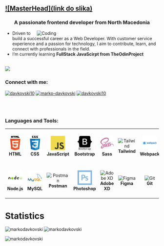 [![MasterHead](link do slika)](https://markodavkovski.io)
---
<h3 align="center">A passionate frontend developer from North Macedonia</h3>

<img align="right" alt="Coding" width="400" src="https://i.giphy.com/media/qgQUggAC3Pfv687qPC/giphy.webp">



-  Driven to build a successful career as a Web Developer. With customer service experience and a passion for technology, I aim to contribute, learn, and connect with professionals in the field.
-  I’m currently learning **FullStack JavaScirpt from TheOdinProject**

<br>
<a href="mailto:marko.davkovski@gmail.com"><img src="https://img.shields.io/badge/Gmail-D14836?style=for-the-badge&logo=gmail&logoColor=white" height=25></a>

<br>
<h3 align="left">Connect with me:</h3>
<p align="left">
<a href="https://twitter.com/davkovski10" target="blank"><img align="center" src="https://raw.githubusercontent.com/rahuldkjain/github-profile-readme-generator/master/src/images/icons/Social/twitter.svg" alt="davkovski10" height="30" width="40" /></a>
<a href="https://linkedin.com/in/marko-davkovski" target="blank"><img align="center" src="https://raw.githubusercontent.com/rahuldkjain/github-profile-readme-generator/master/src/images/icons/Social/linked-in-alt.svg" alt="marko-davkovski" height="30" width="40" /></a>
<a href="https://instagram.com/davkovski10" target="blank"><img align="center" src="https://raw.githubusercontent.com/rahuldkjain/github-profile-readme-generator/master/src/images/icons/Social/instagram.svg" alt="davkovski10" height="30" width="40" /></a>
</p>

<br>
<br>

<h3>Languages and Tools:</h3>

<table>
  <tr>
    <td align="center" height="108" width="108">
      <img
        src="https://raw.githubusercontent.com/devicons/devicon/master/icons/html5/html5-original-wordmark.svg"
        width="48"
        height="48"
        alt="HTML"
      />
      <br /><strong>HTML</strong>
    </td>
    <td align="center" height="108" width="108">
      <img
        src="https://raw.githubusercontent.com/devicons/devicon/master/icons/css3/css3-original-wordmark.svg"
        width="48"
        height="48"
        alt="CSS"
      />
      <br /><strong>CSS</strong>
    </td>
    <td align="center" height="108" width="108">
      <img
        src="https://raw.githubusercontent.com/devicons/devicon/master/icons/javascript/javascript-original.svg"
        width="48"
        height="48"
        alt="JavaScript"
      />
      <br /><strong>JavaScript</strong>
    </td>
    <td align="center" height="108" width="108">
      <img
        src="https://raw.githubusercontent.com/devicons/devicon/master/icons/bootstrap/bootstrap-plain-wordmark.svg"
        width="48"
        height="48"
        alt="Bootstrap"
      />
      <br /><strong>Bootstrap</strong>
    </td>
    <td align="center" height="108" width="108">
      <img
        src="https://raw.githubusercontent.com/devicons/devicon/master/icons/sass/sass-original.svg"
        width="48"
        height="48"
        alt="Sass"
      />
      <br /><strong>Sass</strong>
    </td>
    <td align="center" height="108" width="108">
      <img
        src="https://www.vectorlogo.zone/logos/tailwindcss/tailwindcss-icon.svg"
        width="48"
        height="48"
        alt="Tailwind"
      />
      <br /><strong>Tailwind</strong>
    </td>
    <td align="center" height="108" width="108">
      <img
        src="https://raw.githubusercontent.com/devicons/devicon/d00d0969292a6569d45b06d3f350f463a0107b0d/icons/webpack/webpack-original-wordmark.svg"
        width="48"
        height="48"
        alt="Webpack"
      />
      <br /><strong>Webpack</strong>
    </td>
    <td align="center" height="108" width="108">
      <img
        src="https://raw.githubusercontent.com/devicons/devicon/master/icons/cplusplus/cplusplus-original.svg"
        width="48"
        height="48"
        alt="C++"
      />
      <br /><strong>C++</strong>
    </td>
  </tr>
  <tr>
    <td align="center" height="108" width="108">
      <img
        src="https://raw.githubusercontent.com/devicons/devicon/master/icons/nodejs/nodejs-original-wordmark.svg"
        width="48"
        height="48"
        alt="Node.js"
      />
      <br /><strong>Node.js</strong>
    </td>
    <td align="center" height="108" width="108">
      <img
        src="https://raw.githubusercontent.com/devicons/devicon/master/icons/mysql/mysql-original-wordmark.svg"
        width="48"
        height="48"
        alt="MySQL"
      />
      <br /><strong>MySQL</strong>
    </td>
    <td align="center" height="108" width="108">
      <img
        src="https://www.vectorlogo.zone/logos/getpostman/getpostman-icon.svg"
        width="48"
        height="48"
        alt="Postman"
      />
      <br /><strong>Postman</strong>
    </td>
    <td align="center" height="108" width="108">
      <img
        src="https://raw.githubusercontent.com/devicons/devicon/master/icons/photoshop/photoshop-line.svg"
        width="48"
        height="48"
        alt="Photoshop"
      />
      <br /><strong>Photoshop</strong>
    </td>
    <td align="center" height="108" width="108">
      <img
        src="https://cdn.worldvectorlogo.com/logos/adobe-xd.svg"
        width="48"
        height="48"
        alt="Adobe XD"
      />
      <br /><strong>Adobe XD</strong>
    </td>
    <td align="center" height="108" width="108">
      <img
        src="https://www.vectorlogo.zone/logos/figma/figma-icon.svg"
        width="48"
        height="48"
        alt="Figma"
      />
      <br /><strong>Figma</strong>
    </td>
    <td align="center" height="108" width="108">
      <img
        src="https://www.vectorlogo.zone/logos/git-scm/git-scm-icon.svg"
        width="48"
        height="48"
        alt="Git"
      />
      <br /><strong>Git</strong>
    </td>
    <td align="center" height="108" width="108">
      <img
        src="https://raw.githubusercontent.com/devicons/devicon/master/icons/linux/linux-original.svg"
        width="48"
        height="48"
        alt="Linux"
      />
      <br /><strong>Linux</strong>
    </td>
  </tr>
</table>



# Statistics 

<img src="https://github-readme-stats.vercel.app/api?username=markodavkovski&show_icons=true&locale=en&theme=react" alt="markodavkovski" />



<img src="https://github-readme-streak-stats.herokuapp.com/?user=markodavkovski&&theme=react" alt="markodavkovski" />


<p align="left"> <img src="https://komarev.com/ghpvc/?username=markodavkovski&label=Profile%20views&color=0e75b6&style=flat" alt="markodavkovski" /> </p>


